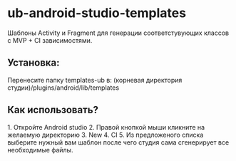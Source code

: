# ub-android-studio-templates
Шаблоны Activity и Fragment для генерации соответстувующих классов с MVP + CI зависимостями.

<h2>Установка:</h2>
Перенесите папку templates-ub в: (корневая директория студии)/plugins/android/lib/templates

<h2>Как использовать?</h2>
1. Откройте Android studio
2. Правой кнопкой мыши кликните на желаемую директорию
3. New
4. CI
5. Из предложеного списка выберите нужный вам шаблон после чего студия сама сгенерирует все необходимые файлы.
